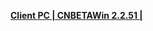 **[Client PC | CNBETAWin 2.2.51 |  ](https://autopatchcn.bhsr.com/client/beta/20240501125322_79U2GV0ZN4GzgZ4Y/StarRail_2.2.51.zip)**
